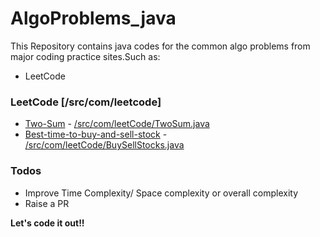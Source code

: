 # AlgoProblems_java


This Repository contains java codes for the common algo problems from major coding practice sites.Such as:

  - LeetCode

### LeetCode [/src/com/leetcode]

* [Two-Sum] - [/src/com/leetCode/TwoSum.java]
* [Best-time-to-buy-and-sell-stock] - [/src/com/leetCode/BuySellStocks.java]
  

### Todos

 - Improve Time Complexity/ Space complexity or overall complexity
 - Raise a PR




**Let's code it out!!**

[//]: # (These are reference links used in the body of this note and get stripped out when the markdown processor does its job. There is no need to format nicely because it shouldn't be seen. Thanks SO - http://stackoverflow.com/questions/4823468/store-comments-in-markdown-syntax)


  [Two-Sum]: <https://leetcode.com/problems/two-sum/r>
   [/src/com/leetCode/TwoSum.java]: <https://github.com/LeetCode-ScalerTeam/AlgoProblems_java/blob/master/src/com/leetCode/TwoSum.java>
   [Best-time-to-buy-and-sell-stock]: <https://leetcode.com/problems/best-time-to-buy-and-sell-stock/>
   [/src/com/leetCode/BuySellStocks.java]: <https://github.com/LeetCode-ScalerTeam/AlgoProblems_java/blob/master/src/com/leetCode/BuySellStocks.java>
   
   